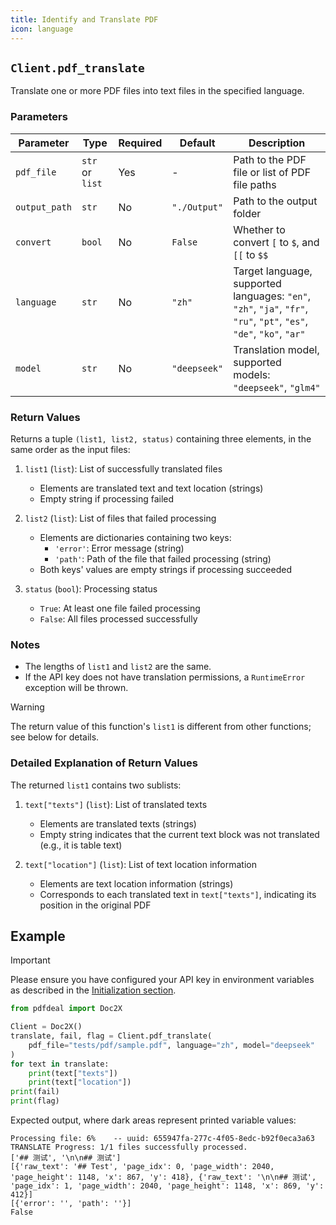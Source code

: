 ```yaml
---
title: Identify and Translate PDF
icon: language
---
```


## `Client.pdf_translate`

Translate one or more PDF files into text files in the specified language.

### Parameters

| Parameter | Type | Required | Default | Description |
|-----------|------|----------|---------|-------------|
| `pdf_file` | `str` or `list` | Yes | - | Path to the PDF file or list of PDF file paths |
| `output_path` | `str` | No | `"./Output"` | Path to the output folder |
| `convert` | `bool` | No | `False` | Whether to convert `[` to `$`, and `[[` to `$$` |
| `language` | `str` | No | `"zh"` | Target language, supported languages: `"en"`, `"zh"`, `"ja"`, `"fr"`, `"ru"`, `"pt"`, `"es"`, `"de"`, `"ko"`, `"ar"` |
| `model` | `str` | No | `"deepseek"` | Translation model, supported models: `"deepseek"`, `"glm4"` |

### Return Values

Returns a tuple `(list1, list2, status)` containing three elements, in the same order as the input files:

1. `list1` (`list`): List of successfully translated files
   - Elements are translated text and text location (strings)
   - Empty string if processing failed

2. `list2` (`list`): List of files that failed processing
   - Elements are dictionaries containing two keys:
     - `'error'`: Error message (string)
     - `'path'`: Path of the file that failed processing (string)
   - Both keys' values are empty strings if processing succeeded

3. `status` (`bool`): Processing status
   - `True`: At least one file failed processing
   - `False`: All files processed successfully

### Notes

- The lengths of `list1` and `list2` are the same.
- If the API key does not have translation permissions, a `RuntimeError` exception will be thrown.

> [!warning]
> The return value of this function's `list1` is different from other functions; see below for details.

### Detailed Explanation of Return Values

The returned `list1` contains two sublists:

1. `text["texts"]` (`list`): List of translated texts
   - Elements are translated texts (strings)
   - Empty string indicates that the current text block was not translated (e.g., it is table text)

2. `text["location"]` (`list`): List of text location information
   - Elements are text location information (strings)
   - Corresponds to each translated text in `text["texts"]`, indicating its position in the original PDF

## Example

> [!important]
> Please ensure you have configured your API key in environment variables as described in the [Initialization section](Init.md).

```python
from pdfdeal import Doc2X

Client = Doc2X()
translate, fail, flag = Client.pdf_translate(
    pdf_file="tests/pdf/sample.pdf", language="zh", model="deepseek"
)
for text in translate:
    print(text["texts"])
    print(text["location"])
print(fail)
print(flag)
```

Expected output, where dark areas represent printed variable values:

```zsh{3-6}
Processing file: 6%    -- uuid: 655947fa-277c-4f05-8edc-b92f0eca3a63
TRANSLATE Progress: 1/1 files successfully processed.
['## 测试', '\n\n## 测试']
[{'raw_text': '## Test', 'page_idx': 0, 'page_width': 2040, 'page_height': 1148, 'x': 867, 'y': 418}, {'raw_text': '\n\n## 测试', 'page_idx': 1, 'page_width': 2040, 'page_height': 1148, 'x': 869, 'y': 412}]
[{'error': '', 'path': ''}]
False
```